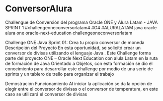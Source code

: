 # ConversorAlura
Challengue de Conversión del programa Oracle ONE y Alura Latam - JAVA SPRINT 1   #challengeoneconversorlatam4 #G4 #ALURALATAM java oracle alura one oracle-next-education challengeoneconversorlatam 


Challenge ONE Java Sprint 01: Crea tu propio conversor de moneda 
Descripción del Proyecto
En esta oportunidad, se solicitó crear un conversor de divisas utilizando el lenguaje Java . Este Challenge forma parte del proyecto ONE – Oracle Next Education con alula Latam en la ruta de formación de Java Orientado a Objetos, con esta formación se dio el conocimiento para desarrollar este challenge por medio de una serie de sprints y un tablero de trello para organizar el trabajo


Demostración
Funcionamiento
Al iniciar la aplicación se da la opción de elegir entre el conversor de divisas o el conversor de temperatura, en este caso se utilizará el conversor de divisas

